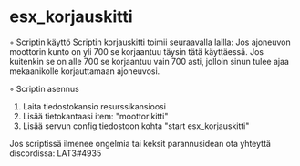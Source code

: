 # esx_korjauskitti
 
◦ Scriptin käyttö
Scriptin korjauskitti toimii seuraavalla lailla: Jos ajoneuvon moottorin kunto on yli 700 se korjaantuu täysin tätä käyttäessä. Jos kuitenkin se on alle 700 se korjaantuu vain 700 asti, jolloin sinun tulee ajaa mekaanikolle korjauttamaan ajoneuvosi.

◦ Scriptin asennus
1. Laita tiedostokansio resurssikansioosi
2. Lisää tietokantaasi item: "moottorikitti"
3. Lisää servun config tiedostoon kohta "start esx_korjauskitti"

Jos scriptissä ilmenee ongelmia tai keksit parannusidean ota yhteyttä discordissa: LAT3#4935

